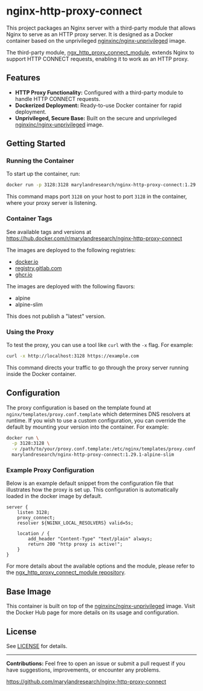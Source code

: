 # nginx-http-proxy-connect

This project packages an Nginx server with a third-party module that allows Nginx to serve as an HTTP proxy server. It is designed as a Docker container based on the unprivileged [nginxinc/nginx-unprivileged](https://hub.docker.com/r/nginxinc/nginx-unprivileged) image.

The third-party module, [ngx_http_proxy_connect_module](https://github.com/chobits/ngx_http_proxy_connect_module), extends Nginx to support HTTP CONNECT requests, enabling it to work as an HTTP proxy.

## Features

- **HTTP Proxy Functionality:** Configured with a third-party module to handle HTTP CONNECT requests.
- **Dockerized Deployment:** Ready-to-use Docker container for rapid deployment.
- **Unprivileged, Secure Base:** Built on the secure and unprivileged [nginxinc/nginx-unprivileged](https://hub.docker.com/r/nginxinc/nginx-unprivileged) image.

## Getting Started

### Running the Container

To start up the container, run:

```bash
docker run -p 3128:3128 marylandresearch/nginx-http-proxy-connect:1.29.1-alpine-slim
```

This command maps port `3128` on your host to port `3128` in the container, where your proxy server is listening.

### Container Tags

See available tags and versions at https://hub.docker.com/r/marylandresearch/nginx-http-proxy-connect

The images are deployed to the following registries:
- [docker.io](https://hub.docker.com/r/marylandresearch/nginx-http-proxy-connect)
- [registry.gitlab.com](https://gitlab.com/marylandresearch/nginx-http-proxy-connect/container_registry)
- [ghcr.io](https://github.com/orgs/marylandresearch/packages/container/package/nginx-http-proxy-connect)


The images are deployed with the following flavors:
- alpine
- alpine-slim

This does not publish a "latest" version.

### Using the Proxy

To test the proxy, you can use a tool like `curl` with the `-x` flag. For example:

```bash
curl -x http://localhost:3128 https://example.com
```

This command directs your traffic to go through the proxy server running inside the Docker container.

## Configuration

The proxy configuration is based on the template found at `nginx/templates/proxy.conf.template` which determines DNS resolvers at runtime. If you wish to use a custom configuration, you can override the default by mounting your version into the container. For example:

```bash
docker run \
  -p 3128:3128 \
  -v /path/to/your/proxy.conf.template:/etc/nginx/templates/proxy.conf.template \
  marylandresearch/nginx-http-proxy-connect:1.29.1-alpine-slim
```

### Example Proxy Configuration

Below is an example default snippet from the configuration file that illustrates how the proxy is set up. This configuration is automatically loaded in the docker image by default.

```nginx
server {
    listen 3128;
    proxy_connect;
    resolver ${NGINX_LOCAL_RESOLVERS} valid=5s;

    location / {
        add_header "Content-Type" "text/plain" always;
        return 200 "http proxy is active!";
    }
}
```

For more details about the available options and the module, please refer to the [ngx_http_proxy_connect_module repository](https://github.com/chobits/ngx_http_proxy_connect_module).

## Base Image

This container is built on top of the [nginxinc/nginx-unprivileged](https://hub.docker.com/r/nginxinc/nginx-unprivileged) image. Visit the Docker Hub page for more details on its usage and configuration.

## License

See [LICENSE](https://github.com/marylandresearch/nginx-http-proxy-connect/blob/main/LICENSE) for details.

---

**Contributions:**
Feel free to open an issue or submit a pull request if you have suggestions, improvements, or encounter any problems.

https://github.com/marylandresearch/nginx-http-proxy-connect
